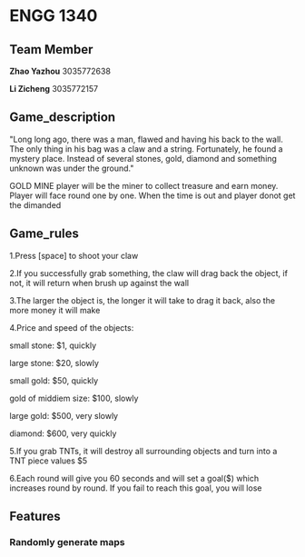 # ENGG 1340

## Team Member

**Zhao Yazhou** 3035772638 

**Li Zicheng** 3035772157

## Game_description

"Long long ago, there was a man, flawed and having his back to the wall. The only thing in his bag was a claw and a string.
Fortunately, he found a mystery place. Instead of several stones, gold, diamond and something unknown was under the ground."

GOLD MINE player will be the miner to collect treasure and earn money. Player will face round one by one. When the time is out and player donot get the dimanded


## Game_rules

1.Press [space] to shoot your claw

2.If you successfully grab something, the claw will drag back the object, if not, it will return when brush up against the wall

3.The larger the object is, the longer it will take to drag it back, also the more money it will make

4.Price and speed of the objects: 
  
  small stone: $1, quickly
  
  large stone: $20, slowly
  
  small gold: $50, quickly
  
  gold of middiem size: $100, slowly
  
  large gold: $500, very slowly
  
  diamond: $600, very quickly
  
5.If you grab TNTs, it will destroy all surrounding objects and turn into a TNT piece values $5

6.Each round will give you 60 seconds and will set a goal($) which increases round by round. If you fail to reach this goal, you will lose

## Features

### Randomly generate maps



